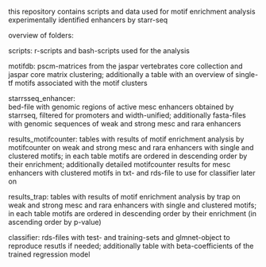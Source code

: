 this repository contains scripts and data used for motif enrichment analysis experimentally identified enhancers by starr-seq

overview of folders: 

scripts: 
    r-scripts and bash-scripts used for the analysis 
   
motifdb: 
    pscm-matrices from the jaspar vertebrates core collection and jaspar core matrix clustering;
    additionally a table with an overview of single-tf motifs associated with the motif clusters
    
starrsseq_enhancer:  
    bed-file with genomic regions of active mesc enhancers obtained by starrseq, filtered for promoters and width-unified;
    additionally fasta-files with genomic sequences of weak and strong mesc and rara enhancers
    
results_motifcounter: 
    tables with results of motif enrichment analysis by motifcounter on weak and strong mesc and rara enhancers with single and clustered motifs;
    in each table motifs are ordered in descending order by their enrichment;
    additionally detailed motifcounter results for mesc enhancers with clustered motifs in txt- and rds-file to use for classifier later on 
        
results_trap: 
    tables with results of motif enrichment analysis by trap on weak and strong mesc and rara enhancers with single and clustered motifs;
    in each table motifs are ordered in descending order by their enrichment (in ascending order by p-value)
    
classifier: 
    rds-files with test- and training-sets and glmnet-object to reproduce resutls if needed;
    additionally table with beta-coefficients of the trained regression model
